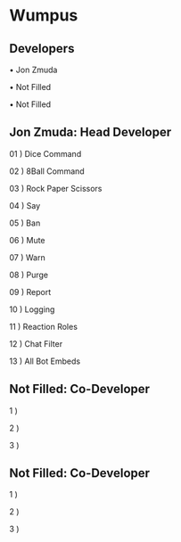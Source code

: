 # Wumpus

## Developers
• Jon Zmuda

• Not Filled

• Not Filled

## Jon Zmuda: Head Developer

01 ) Dice Command 

02 ) 8Ball Command            

03 ) Rock Paper Scissors

04 ) Say                      

05 ) Ban                         

06 ) Mute

07 ) Warn

08 ) Purge

09 ) Report

10 ) Logging

11 ) Reaction Roles

12 ) Chat Filter

13 ) All Bot Embeds

## Not Filled: Co-Developer

1 )

2 )

3 )

## Not Filled: Co-Developer

1 )

2 )

3 )
